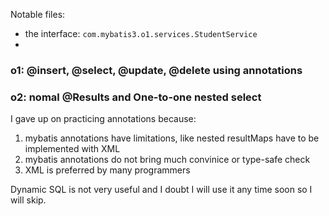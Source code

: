 Notable files:

- the interface: `com.mybatis3.o1.services.StudentService`
- ​

### o1: @insert, @select, @update, @delete using annotations

### o2: nomal @Results and One-to-one nested select

I gave up on practicing annotations because:

1. mybatis annotations have limitations, like nested resultMaps have to be implemented with XML
2. mybatis annotations do not bring much convinice or type-safe check
3. XML is preferred by many programmers

Dynamic SQL is not very useful and I doubt I will use it any time soon so I will skip.



